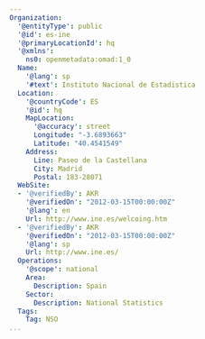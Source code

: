 ```yaml
---
Organization:
  '@entityType': public
  '@id': es-ine
  '@primaryLocationId': hq
  '@xmlns':
    ns0: openmetadata:omad:1_0
  Name:
    '@lang': sp
    '#text': Instituto Nacional de Estadistica
  Location:
    '@countryCode': ES
    '@id': hq
    MapLocation:
      '@accuracy': street
      Longitude: "-3.6893663"
      Latitude: "40.4541549"
    Address:
      Line: Paseo de la Castellana
      City: Madrid
      Postal: 183-28071
  WebSite:
  - '@verifiedBy': AKR
    '@verifiedOn': "2012-03-15T00:00:00Z"
    '@lang': en
    Url: http://www.ine.es/welcoing.htm
  - '@verifiedBy': AKR
    '@verifiedOn': "2012-03-15T00:00:00Z"
    '@lang': sp
    Url: http://www.ine.es/
  Operations:
    '@scope': national
    Area:
      Description: Spain
    Sector:
      Description: National Statistics
  Tags:
    Tag: NSO
...
```

